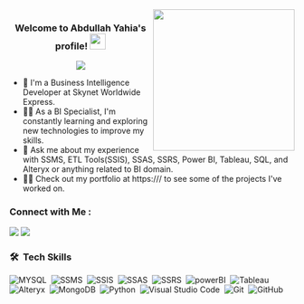 
<img width="250" align="right" src="https://c.tenor.com/_DOBjnGspYAAAAAM/code-coding.gif">

<h3 align="center">
  Welcome to Abdullah Yahia's profile!
  <img src="https://media.giphy.com/media/hvRJCLFzcasrR4ia7z/giphy.gif" width="28">
</h3>

<!-- Typing SVG by DenverCoder1 - https://github.com/DenverCoder1/readme-typing-svg -->
<p align="center">
  <a href="https://github.com/DenverCoder1/readme-typing-svg"><img src="https://readme-typing-svg.herokuapp.com/?lines=Business%20Intelligence%20%20Developer;Always%20learning%20new%20technologies&font=Fira%20Code&center=true&width=440&height=45&color=f75c7e&vCenter=true&size=22"></a>
</p> 

- 🏢 I'm a Business Intelligence Developer at Skynet Worldwide Express.
- 👨‍💻 As a BI Specialist, I'm constantly learning and exploring new technologies to improve my skills.
- 💬 Ask me about my experience with SSMS, ETL Tools(SSIS), SSAS, SSRS, Power BI, Tableau, 
    SQL, and Alteryx or anything related to BI domain.
- 👨‍💻 Check out my portfolio at https:/// to see some of the projects I've worked on.


### Connect with Me :

<a href="https://linkedin.com/in/abdullahyahia/" target="_blank"><img src="https://img.shields.io/badge/-Abdullah%20Yahia-0077B5?style=for-the-badge&logo=Linkedin&logoColor=white"/></a>
<a href="https://t.me/abdullahs" target="_blank"><img src="https://img.shields.io/badge/-Abdullah%20Yahia-0077B5?style=for-the-badge&logo=whatsapp&logoColor=white"/></a>



### 🛠 &nbsp;Tech Skills
![MYSQL](https://img.shields.io/badge/-SQL-05122A?style=flat&logo=MYSQL)&nbsp;
![SSMS](https://img.shields.io/badge/-SSMS-05122A?style=flat&logo=SSMS&logoColor=563D7C)&nbsp;
![SSIS](https://img.shields.io/badge/-SSIS-05122A?style=flat&logo=SSIS&logoColor=1572B6)&nbsp;
![SSAS](https://img.shields.io/badge/-SSAS-05122A?style=flat&logo=SSAS&logoColor=1572B6)&nbsp;
![SSRS](https://img.shields.io/badge/-SSRS-05122A?style=flat&logo=SSRS&logoColor=1572B6)&nbsp;
![powerBI](https://img.shields.io/badge/-powerBI-05122A?style=flat&logo=powerBI)&nbsp;
![Tableau](https://img.shields.io/badge/-Tableau-05122A?style=flat&logo=Tableau)&nbsp;
![Alteryx](https://img.shields.io/badge/-Alteryx-05122A?style=flat&logo=Alteryx)&nbsp;
![MongoDB](https://img.shields.io/badge/-MongoDB-05122A?style=flat&logo=MongoDB)&nbsp;
![Python](https://img.shields.io/badge/-Python%20-05122A?style=flat&logo=python)&nbsp;
![Visual Studio Code](https://img.shields.io/badge/-Visual%20Studio%20Code-05122A?style=flat&logo=visual-studio-code&logoColor=007ACC)&nbsp;
![Git](https://img.shields.io/badge/-Git-05122A?style=flat&logo=git)&nbsp;
![GitHub](https://img.shields.io/badge/-GitHub-05122A?style=flat&logo=github)&nbsp;





